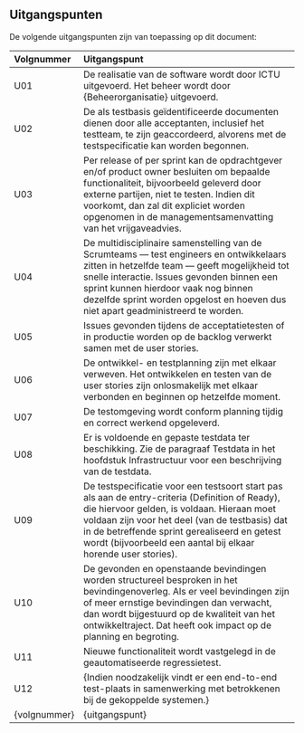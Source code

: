 ## Uitgangspunten

De volgende uitgangspunten zijn van toepassing op dit document:

| Volgnummer  | Uitgangspunt |
|:-----|:----|
| U01 | De realisatie van de software wordt door ICTU uitgevoerd. Het beheer wordt door {Beheerorganisatie} uitgevoerd. |
| U02 | De als testbasis geïdentificeerde documenten dienen door alle acceptanten, inclusief het testteam, te zijn geaccordeerd, alvorens met de testspecificatie kan worden begonnen. |
| U03 | Per release of per sprint kan de opdrachtgever en/of product owner besluiten om bepaalde functionaliteit, bijvoorbeeld geleverd door externe partijen, niet te testen. Indien dit voorkomt, dan zal dit expliciet worden opgenomen in de managementsamenvatting van het vrijgaveadvies. |
| U04 | De multidisciplinaire samenstelling van de Scrumteams — test engineers en ontwikkelaars zitten in hetzelfde team — geeft mogelijkheid tot snelle interactie. Issues gevonden binnen een sprint kunnen hierdoor vaak nog binnen dezelfde sprint worden opgelost en hoeven dus niet apart geadministreerd te worden. |
| U05 | Issues gevonden tijdens de acceptatietesten of in productie worden op de backlog verwerkt samen met de user stories. |
| U06 | De ontwikkel- en testplanning zijn met elkaar verweven. Het ontwikkelen en testen van de user stories zijn onlosmakelijk met elkaar verbonden en beginnen op hetzelfde moment. |
| U07 | De testomgeving wordt conform planning tijdig en correct werkend opgeleverd. |
| U08 | Er is voldoende en gepaste testdata ter beschikking. Zie de paragraaf Testdata in het hoofdstuk Infrastructuur voor een beschrijving van de testdata. |
| U09 | De testspecificatie voor een testsoort start pas als aan de entry-criteria (Definition of Ready), die hiervoor gelden, is voldaan. Hieraan moet voldaan zijn voor het deel (van de testbasis) dat in de betreffende sprint gerealiseerd en getest wordt (bijvoorbeeld een aantal bij elkaar horende user stories). |
| U10 | De gevonden en openstaande bevindingen worden structureel besproken in het bevindingenoverleg. Als er veel bevindingen zijn of meer ernstige bevindingen dan verwacht, dan wordt bijgestuurd op de kwaliteit van het ontwikkeltraject. Dat heeft ook impact op de planning en begroting. |
| U11 | Nieuwe functionaliteit wordt vastgelegd in de geautomatiseerde regressietest. |
| U12 | {Indien noodzakelijk vindt er een end-to-end test-plaats in samenwerking met betrokkenen bij de gekoppelde systemen.} |
| {volgnummer} | {uitgangspunt} |
